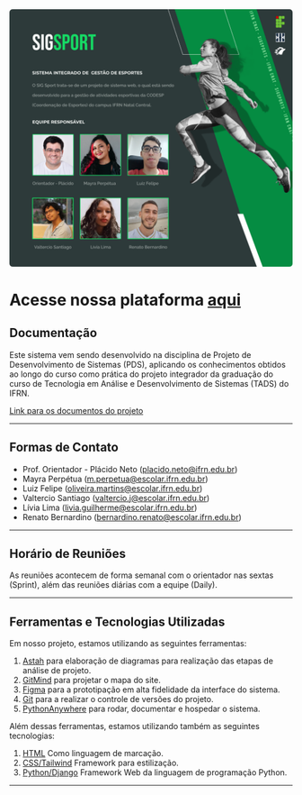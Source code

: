<img src="banner.png"/>

# Acesse nossa plataforma [aqui](http://valterciosj.pythonanywhere.com/solicitarMatricula)

## Documentação

Este sistema vem sendo desenvolvido na disciplina de Projeto de Desenvolvimento de Sistemas (PDS), aplicando os conhecimentos obtidos ao longo do curso como prática do projeto integrador da graduação do curso de Tecnologia em Análise e Desenvolvimento de Sistemas (TADS) do IFRN. 

[Link para os documentos do projeto](doc/documentacao.md)
___ 

## Formas de Contato

- Prof. Orientador - Plácido Neto (placido.neto@ifrn.edu.br)
- Mayra Perpétua (m.perpetua@escolar.ifrn.edu.br)
- Luiz Felipe (oliveira.martins@escolar.ifrn.edu.br)
- Valtercio Santiago (valtercio.j@escolar.ifrn.edu.br)
- Lívia Lima (livia.guilherme@escolar.ifrn.edu.br)
- Renato Bernardino (bernardino.renato@escolar.ifrn.edu.br)
___

## Horário de Reuniões

As reuniões acontecem de forma semanal com o orientador nas sextas (Sprint), além das reuniões diárias com a equipe (Daily). 
___

## Ferramentas e Tecnologias Utilizadas

Em nosso projeto, estamos utilizando as seguintes ferramentas:
1. [Astah](https://astah.net/) para elaboração de diagramas para realização das etapas de análise de projeto.
2. [GitMind](https://gitmind.com/) para projetar o mapa do site.
3. [Figma](https://www.figma.com/) para a prototipação em alta fidelidade da interface do sistema. 
5. [Git](https://git-scm.com/) para a realizar o controle de versões do projeto.
5. [PythonAnywhere](https://www.pythonanywhere.com/) para rodar, documentar e hospedar o sistema.


Além dessas ferramentas, estamos utilizando também as seguintes tecnologias:
1. [HTML](https://www.w3schools.com/TAGS/default.asp) Como linguagem de marcação.
2. [CSS/Tailwind](https://tailwindcss.com/) Framework para estilização.
3. [Python/Django](https://www.django-rest-framework.org/) Framework Web da linguagem de programação Python.
___



